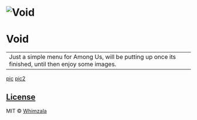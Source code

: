 # ![Void](https://github.com/whimzala/Void/blob/main/Images/void_map.png)
# Void
<table>
<tr>
<td>
Just a simple menu for Among Us, will be putting up once its finished, until then enjoy some images.
</td>
</tr>
</table>

[pic](https://github.com/whimzala/Void/blob/main/Images/void_main.png)
[pic2](https://github.com/whimzala/Void/blob/main/Images/void_players.png)

## [License](https://github.com/whimzala/Void/blob/master/LICENSE)

MIT © [Whimzala](https://github.com/whimzala)
